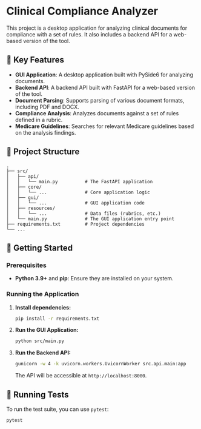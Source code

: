 # Clinical Compliance Analyzer

This project is a desktop application for analyzing clinical documents for compliance with a set of rules. It also includes a backend API for a web-based version of the tool.

## 🌟 Key Features

- **GUI Application**: A desktop application built with PySide6 for analyzing documents.
- **Backend API**: A backend API built with FastAPI for a web-based version of the tool.
- **Document Parsing**: Supports parsing of various document formats, including PDF and DOCX.
- **Compliance Analysis**: Analyzes documents against a set of rules defined in a rubric.
- **Medicare Guidelines**: Searches for relevant Medicare guidelines based on the analysis findings.

## 📂 Project Structure

```
.
├── src/
│   ├── api/
│   │   └── main.py          # The FastAPI application
│   ├── core/
│   │   └── ...              # Core application logic
│   ├── gui/
│   │   └── ...              # GUI application code
│   ├── resources/
│   │   └── ...              # Data files (rubrics, etc.)
│   └── main.py              # The GUI application entry point
├── requirements.txt         # Project dependencies
└── ...
```

## 🚀 Getting Started

### Prerequisites

- **Python 3.9+** and **pip**: Ensure they are installed on your system.

### Running the Application

1.  **Install dependencies:**
    ```bash
    pip install -r requirements.txt
    ```

2.  **Run the GUI Application:**
    ```bash
    python src/main.py
    ```

3.  **Run the Backend API:**
    ```bash
    gunicorn -w 4 -k uvicorn.workers.UvicornWorker src.api.main:app
    ```
    The API will be accessible at `http://localhost:8000`.

## 🧪 Running Tests

To run the test suite, you can use `pytest`:
```bash
pytest
```
